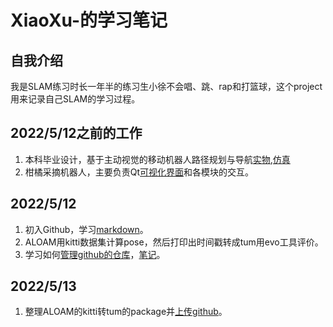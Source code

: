 # XiaoXu-的学习笔记
## 自我介绍
我是SLAM练习时长一年半的练习生小徐不会唱、跳、rap和打篮球，这个project用来记录自己SLAM的学习过程。
## 2022/5/12之前的工作
1. 本科毕业设计，基于主动视觉的移动机器人路径规划与导航[实物](https://www.bilibili.com/video/BV1UA411g7Lu?spm_id_from=333.999.0.0),[仿真](https://www.bilibili.com/video/BV1gB4y1u7my?spm_id_from=333.999.0.0)
2. 柑橘采摘机器人，主要负责Qt[可视化界面](https://github.com/LeiXu1999/SLAM-Learning-Notes/tree/main/%E5%AD%A6%E4%B9%A0%E8%AE%B0%E5%BD%95/%E6%9F%91%E6%A9%98%E9%87%87%E6%91%98%E5%8F%AF%E8%A7%86%E5%8C%96%E7%95%8C%E9%9D%A2)和各模块的交互。
## 2022/5/12
1. 初入Github，学习[markdown](https://github.com/LeiXu1999/XiaoXu-/blob/main/%E5%AD%A6%E4%B9%A0%E8%AE%B0%E5%BD%95/Markdown.md)。
2. ALOAM用kitti数据集计算pose，然后打印出时间戳转成tum用evo工具评价。
3. 学习如何[管理github的仓库](https://www.bilibili.com/video/BV1Vh41187ik?spm_id_from=333.1007.top_right_bar_window_default_collection.content.click)，[笔记](https://github.com/LeiXu1999/SLAM-Learning-Notes/blob/main/%E5%AD%A6%E4%B9%A0%E8%AE%B0%E5%BD%95/git%E7%AE%A1%E7%90%86github%E7%AE%80%E4%BB%8B.md)。
## 2022/5/13
1. 整理ALOAM的kitti转tum的package并[上传github](https://github.com/LeiXu1999/A-LOAM-for-kitti-dataset-to-tum.git)。
